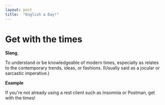 ```yaml
---
layout: post
title:  "English a Day!"
---
```


# Get with the times

**Slang**, 

To understand or be knowledgeable of modern times, especially as relates to the contemporary trends, ideas, or fashions. (Usually said as a jocular or sarcastic imperative.)

**Example**

If you're not already using a rest client such as Insomnia or Postman, get with the times!
